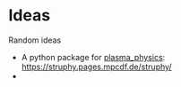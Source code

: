 # Ideas
Random ideas
- A python package for [plasma_physics](plasma_physics.md): https://struphy.pages.mpcdf.de/struphy/
- 